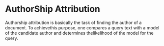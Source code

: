 # AuthorShip Attribution
Authorship attribution is basically the task of finding the author of a document.  To achievethis purpose, one compares a query text with a model of the candidate author and determines thelikelihood of the model for the query. 
